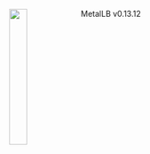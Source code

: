 ---
---
<img align="left" src="/images/logo/metallb-white.png" width="25%"></img>
MetalLB v0.13.12
<p style="clear: both"></p>
